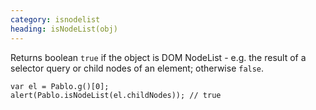 ```yaml
--- 
category: isnodelist
heading: isNodeList(obj)
---
```


Returns boolean `true` if the object is DOM NodeList - e.g. the result of a selector query or child nodes of an element; otherwise `false`.

    var el = Pablo.g()[0];
    alert(Pablo.isNodeList(el.childNodes)); // true
